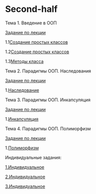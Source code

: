 # Second-half
Тема 1. Введение в ООП

[Задание по лекции](Lection1.ipynb)

1.1[Создание простых классов](1_1.ipynb)

1.2[Создание простых классов](1_2.ipynb)

1.3[Методы класса](1_3.ipynb)

Тема 2. Парадигмы ООП. Наследования

[Задание по лекции]()

1.[Наследование](lab_2.ipynb)

Тема 3. Парадигмы ООП. Инкапсуляция

[Задание по лекции]()

1.[Инкапсуляция]()

Тема 4. Парадигмы ООП. Полиморфизм

[Задание по лекции]()

1.[Полиморфизм]()

Индивидуальные задания:

[1.Индивидуальное](Индивидуальное_задание_1.ipynb)

[2.Индивидуальное](Индивидуальное_задание_2.ipynb)

[3.Индивидуальное](Индивидуальное_задание_3.ipynb)
